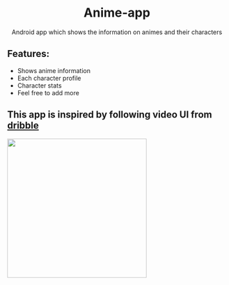 <h1 align="center">Anime-app</h1>
<p align="center">Android app which shows the information on animes and their characters</p>
 
 
 ## Features:
 - Shows anime information
 - Each character profile
 - Character stats
 - Feel free to add more
 
 ## This app is inspired by following video UI from [dribble](https://dribbble.com/)
 <img src="" width="320">
